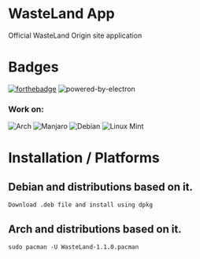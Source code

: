 # WasteLand App
 Official WasteLand Origin site application

# Badges
[![forthebadge](https://forthebadge.com/images/badges/uses-js.svg)](https://forthebadge.com)
![powered-by-electron](https://user-images.githubusercontent.com/76490476/176037702-795eee46-7be2-4be8-8ddd-0190c130e9f1.svg)

### Work on:
![Arch](https://img.shields.io/badge/Arch%20Linux-1793D1?logo=arch-linux&logoColor=fff&style=for-the-badge)
![Manjaro](https://img.shields.io/badge/Manjaro-35BF5C?style=for-the-badge&logo=Manjaro&logoColor=white)
![Debian](https://img.shields.io/badge/Debian-D70A53?style=for-the-badge&logo=debian&logoColor=white)
![Linux Mint](https://img.shields.io/badge/Linux%20Mint-87CF3E?style=for-the-badge&logo=Linux%20Mint&logoColor=white)

# Installation / Platforms

## Debian and distributions based on it.

```Download .deb file and install using dpkg```

## Arch and distributions based on it.
```sudo pacman -U WasteLand-1.1.0.pacman```
